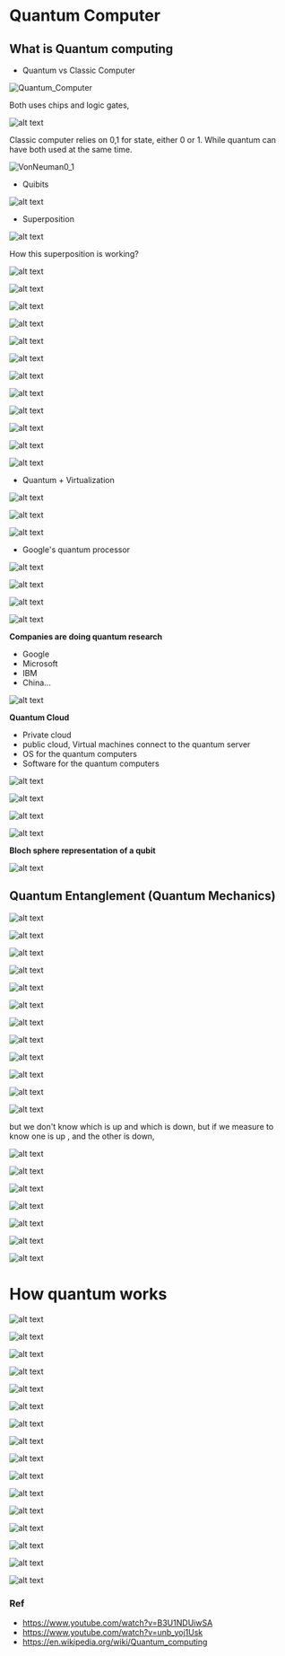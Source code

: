 # Quantum Computer

## What is Quantum computing

* Quantum vs Classic Computer

![Quantum_Computer](../../../images/computer_architecture/Quantum_Computer.png)

Both uses chips and logic gates,

![alt text](../../../images/computer_architecture/Quantum_chip.png)

Classic computer relies on 0,1 for state, either 0 or 1. While quantum can have both used at the same time.

![VonNeuman0_1](../../../images/computer_architecture/VonNeuman0_1.png)

* Quibits

![alt text](../../../images/computer_architecture/qubits.png)

* Superposition

![alt text](../../../images/computer_architecture/superposition.png)

How this superposition is working?

![alt text](../../../images/computer_architecture/superposition1.png)

![alt text](../../../images/computer_architecture/superposition2.png)

![alt text](../../../images/computer_architecture/superposition3.png)

![alt text](../../../images/computer_architecture/superposition4.png)

![alt text](../../../images/computer_architecture/superposition5.png)

![alt text](../../../images/computer_architecture/quantum_entanglement.png)

![alt text](../../../images/computer_architecture/quantum1.png)

![alt text](../../../images/computer_architecture/quantum2.png)

![alt text](../../../images/computer_architecture/quantum3.png)

![alt text](../../../images/computer_architecture/quantum4.png)

![alt text](../../../images/computer_architecture/quantum5.png)

![alt text](../../../images/computer_architecture/quantum6.png)

* Quantum + Virtualization

![alt text](../../../images/computer_architecture/quantum_virtualization.png)

![alt text](../../../images/computer_architecture/quantum_virtualization1.png)

![alt text](../../../images/computer_architecture/quantum_virtualization2.png)

* Google's quantum processor

![alt text](../../../images/computer_architecture/google_quantum.png)

![alt text](../../../images/computer_architecture/sycamore_processor.png)

![alt text](../../../images/computer_architecture/quantum_faster.png)

![alt text](../../../images/computer_architecture/quantum_faster1.png)

**Companies are doing quantum research**

* Google
* Microsoft
* IBM
* China...

![alt text](../../../images/computer_architecture/other_quantum_companies.png)

**Quantum Cloud**

* Private cloud
* public cloud, Virtual machines connect to the quantum server
* OS for the quantum computers
* Software for the quantum computers

![alt text](../../../images/computer_architecture/quantum_cloud.png)

![alt text](../../../images/computer_architecture/quantum_cloud1.png)

![alt text](../../../images/computer_architecture/quantum_cloud2.png)

![alt text](../../../images/computer_architecture/quantum_cloud3.png)

**Bloch sphere representation of a qubit**

![alt text](../../../images/computer_architecture/Bloch_sphere1.png)

## Quantum Entanglement (Quantum Mechanics)

![alt text](../../../images/computer_architecture/quantum_mechanics1.png)

![alt text](../../../images/computer_architecture/quantum_mechanics2.png)

![alt text](../../../images/computer_architecture/quantum_mechanics3.png)

![alt text](../../../images/computer_architecture/quantum_mechanics4.png)

![alt text](../../../images/computer_architecture/quantum_mechanics5.png)

![alt text](../../../images/computer_architecture/quantum_mechanics6.png)

![alt text](../../../images/computer_architecture/quantum_mechanics7.png)

![alt text](../../../images/computer_architecture/quantum_mechanics8.png)

![alt text](../../../images/computer_architecture/quantum_mechanics9.png)

![alt text](../../../images/computer_architecture/quantum_mechanics10.png)

![alt text](../../../images/computer_architecture/quantum_mechanics11.png)

![alt text](../../../images/computer_architecture/quantum_mechanics12.png)

but we don't know which is up and which is down, but if we measure to know one is up , and the other is down,

![alt text](../../../images/computer_architecture/quantum_mechanics13.png)

![alt text](../../../images/computer_architecture/quantum_mechanics14.png)

![alt text](../../../images/computer_architecture/quantum_mechanics15.png)

![alt text](../../../images/computer_architecture/quantum_mechanics16.png)

![alt text](../../../images/computer_architecture/quantum_mechanics17.png)

![alt text](../../../images/computer_architecture/quantum_mechanics18.png)

![alt text](../../../images/computer_architecture/quantum_mechanics19.png)

# How quantum works

![alt text](image.png)

![alt text](image-1.png)

![alt text](image-2.png)

![alt text](image-3.png)

![alt text](image-4.png)

![alt text](image-5.png)

![alt text](image-6.png)

![alt text](image-7.png)

![alt text](image-8.png)

![alt text](image-9.png)

![alt text](image-10.png)

![alt text](image-11.png)

![alt text](image-12.png)

![alt text](image-13.png)

![alt text](image-14.png)

![alt text](image-15.png)

### Ref

- https://www.youtube.com/watch?v=B3U1NDUiwSA
- https://www.youtube.com/watch?v=unb_yoj1Usk
- https://en.wikipedia.org/wiki/Quantum_computing